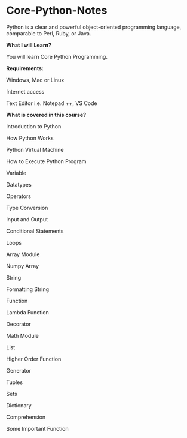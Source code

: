 # Core-Python-Notes
Python is a clear and powerful object-oriented programming language, comparable to Perl, Ruby, or Java.



**What I will Learn?**

You will learn Core Python Programming.



**Requirements:**

Windows, Mac or Linux

Internet access

Text Editor i.e. Notepad ++, VS Code



**What is covered in this course?**

Introduction to Python

How Python Works

Python Virtual Machine

How to Execute Python Program

Variable

Datatypes

Operators

Type Conversion

Input and Output

Conditional Statements

Loops

Array Module

Numpy Array

String

Formatting String

Function

Lambda Function

Decorator

Math Module

List

Higher Order Function

Generator

Tuples

Sets

Dictionary

Comprehension

Some Important Function
